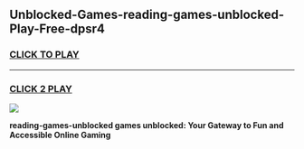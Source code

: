 
## Unblocked-Games-reading-games-unblocked-Play-Free-dpsr4
<h3>
<a href="https://premium76.site?title=reading-games-unblocked&ref=18A">CLICK TO PLAY</a></h3>
<hr>

<h3>
<a href="https://premium76.site?title=reading-games-unblocked&ref=18A">CLICK 2 PLAY</a>
  
</h3>

<a href="https://premium76.site?title=reading-games-unblocked&ref=18A"><img src="https://clearcache.store/games.png"></a>


**reading-games-unblocked games unblocked: Your Gateway to Fun and Accessible Online Gaming**
